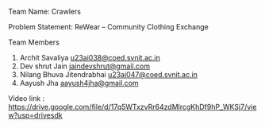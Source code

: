 Team Name: Crawlers 

Problem Statement: ReWear – Community Clothing Exchange

Team Members 
1. Archit Savaliya u23ai038@coed.svnit.ac.in 
2. Dev shrut Jain jaindevshrut@gmail.com
3. Nilang Bhuva Jitendrabhai u23ai047@coed.svnit.ac.in  
4. Aayush Jha aayush4jha@gmail.com

Video link : https://drive.google.com/file/d/17q5WTxzvRr64zdMlrcgKhDf9hP_WKSj7/view?usp=drivesdk
